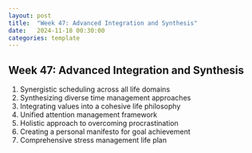 ```yaml
---
layout: post
title:  "Week 47: Advanced Integration and Synthesis"
date:   2024-11-18 00:30:00
categories: template
---
```



## Week 47: Advanced Integration and Synthesis
1. Synergistic scheduling across all life domains
2. Synthesizing diverse time management approaches
3. Integrating values into a cohesive life philosophy
4. Unified attention management framework
5. Holistic approach to overcoming procrastination
6. Creating a personal manifesto for goal achievement
7. Comprehensive stress management life plan

